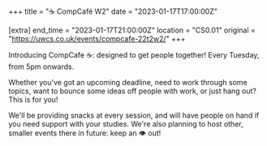 +++
title = "☕ CompCafé W2"
date = "2023-01-17T17:00:00Z"

[extra]
end_time = "2023-01-17T21:00:00Z"
location = "CS0.01"
original = "https://uwcs.co.uk/events/compcafe-22t2w2/"
+++

Introducing CompCafe ☕: designed to get people together! Every Tuesday, from 5pm onwards.

Whether you've got an upcoming deadline, need to work through some topics, want to bounce some ideas off people with work, or just hang out? This is for you!

We'll be providing snacks at every session, and will have people on hand if you need support with your studies. We're also planning to host other, smaller events there in future: keep an 👁️ out!

